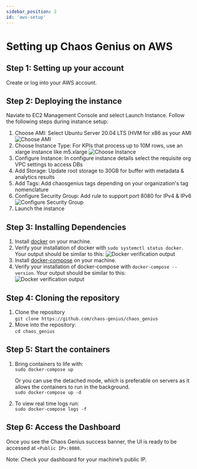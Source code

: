 ```yaml
---
sidebar_position: 2
id: 'aws-setup'
---
```


# Setting up Chaos Genius on AWS

## Step 1: Setting up your account

Create or log into your AWS account.

## Step 2: Deploying the instance

Naviate to EC2 Management Console and select Launch Instance. Follow the following steps during instance setup:

1. Choose AMI: Select Ubuntu Server 20.04 LTS (HVM for x86 as your AMI
    ![Choose AMI](/img/Setup/AWS/ami-select.png)
2. Choose Instance Type: For KPIs that process up to 10M rows, use an xlarge instance like m5.xlarge
    ![Choose Instance](/img/Setup/AWS/instance-select.png)
3. Configure Instance: In configure instance details select the requisite org VPC settings to access DBs
4. Add Storage: Update root storage to 30GB for buffer with metadata & analytics results
5. Add Tags: Add chaosgenius tags depending on your organization's tag nomenclature
6. Configure Security Group: Add rule to support port 8080 for IPv4 & IPv6
    ![Configure Security Group](/img/Setup/AWS/configure-secgroup.png)
7. Launch the instance

## Step 3: Installing Dependencies

1. Install [docker](https://docs.docker.com/engine/install/ubuntu/) on your machine.
2. Verify your installation of docker with `sudo systemctl status docker`.
    Your output should be similar to this:
    ![Docker verification output](/img/Setup/docker-output.png)
3. Install [docker-compose](https://docs.docker.com/compose/install/) on your machine.
4. Verify your installation of docker-compose with `docker-compose --version`.
    Your output should be similar to this:
    ![Docker verification output](/img/Setup/docker-compose-output.png)

## Step 4: Cloning the repository

1. Clone the repository  
    ```git clone https://github.com/chaos-genius/chaos_genius```
2. Move into the repository:  
    ```cd chaos_genius```

## Step 5: Start the containers

1. Bring containers to life with:  
    ```sudo docker-compose up```  

    Or you can use the detached mode, which is preferable on servers as it allows the containers to run in the background.  
    ```sudo docker-compose up -d```
2. To view real time logs run:  
    ```sudo docker-compose logs -f```

## Step 6: Access the Dashboard

Once you see the Chaos Genius success banner, the UI is ready to be accessed at `<Public IP>:8080`. 

Note: Check your dashboard for your machine’s public IP.
